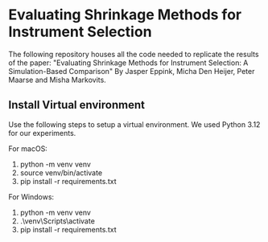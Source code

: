 # Evaluating Shrinkage Methods for Instrument Selection
The following repository houses all the code needed to replicate the results of the paper: "Evaluating Shrinkage Methods for Instrument Selection: A Simulation-Based Comparison" By Jasper Eppink, Micha Den Heijer, Peter Maarse and Misha Markovits.

## Install Virtual environment
Use the following steps to setup a virtual environment. We used Python 3.12 for our experiments.

For macOS:
1. python -m venv venv
2. source venv/bin/activate
3. pip install -r requirements.txt

For Windows:
1. python -m venv venv 
2. .\venv\Scripts\activate
3. pip install -r requirements.txt